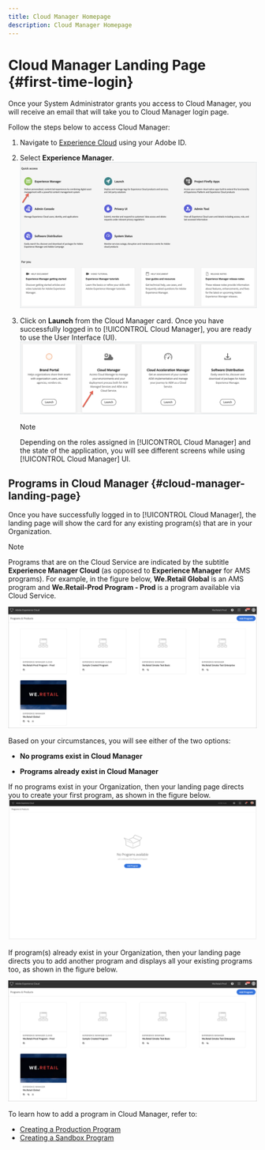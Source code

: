 ```yaml
---
title: Cloud Manager Homepage
description: Cloud Manager Homepage
---
```


# Cloud Manager Landing Page {#first-time-login} 

Once your System Administrator grants you access to Cloud Manager, you will receive an email that will take you to Cloud Manager login page. 

Follow the steps below to access Cloud Manager:

1. Navigate to [Experience Cloud](https://experience.adobe.com/) using your Adobe ID.
1. Select **Experience Manager**.
   ![](assets/landing-page1.png)
   
1. Click on **Launch** from the Cloud Manager card.
   Once you have successfully logged in to [!UICONTROL Cloud Manager], you are ready to use the User Interface (UI).
   ![](assets/landing-page2.png)

   >[!NOTE]
   >
   >Depending on the roles assigned in [!UICONTROL Cloud Manager] and the state of the application, you will see different screens while using [!UICONTROL Cloud Manager] UI.

## Programs in Cloud Manager {#cloud-manager-landing-page}

Once you have successfully logged in to [!UICONTROL Cloud Manager], the landing page will show the card for any existing program(s) that are in your Organization.

>[!NOTE]
>Programs that are on the Cloud Service are indicated by the subtitle **Experience Manager Cloud** (as opposed to **Experience Manager** for AMS programs). 
>For example, in the figure below, **We.Retail Global** is an AMS program and **We.Retail-Prod Program - Prod** is a program available via Cloud Service.

   ![](assets/first_timelogin1.png)

Based on your circumstances, you will see either of the two options:

* **No programs exist in Cloud Manager**

* **Programs already exist in Cloud Manager**


If no programs exist in your Organization, then your landing page directs you to create your first program, as shown in the figure below.
   ![](assets/first_timelogin0.png)
      

If program(s) already exist in your Organization, then your landing page directs you to add another program and displays all your existing programs too, as shown in the figure below.

   ![](assets/first_timelogin1.png)
   

To learn how to add a program in Cloud Manager, refer to:

* [Creating a Production Program](/help/onboarding/getting-access-to-aem-in-cloud/creating-production-program.md)
* [Creating a Sandbox Program](/help/onboarding/getting-access-to-aem-in-cloud/creating-sandbox-program.md)

  
